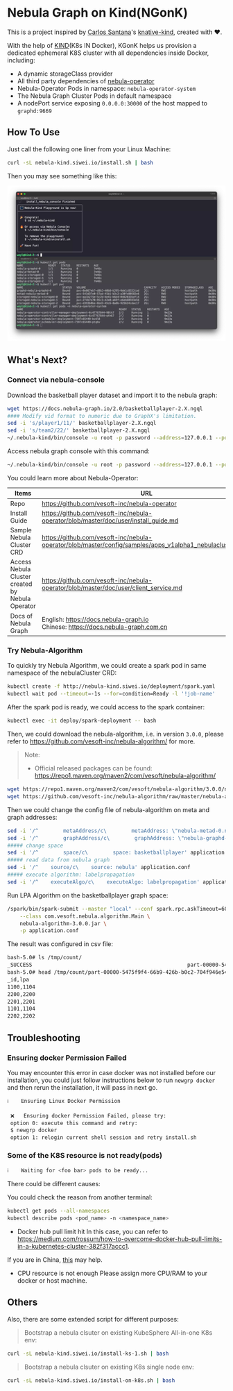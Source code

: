# Nebula Graph on Kind(NGonK)

This is a project inspired by [Carlos Santana](https://twitter.com/csantanapr)'s  [knative-kind](https://github.com/csantanapr/knative-kind), created with ❤️.

With the help of [KIND](https://kind.sigs.k8s.io/)(K8s IN Docker), KGonK helps us provision a dedicated ephemeral K8S cluster with all dependencies inside Docker, including:

- A dynamic storageClass provider
- All third party dependencies of [nebula-operator](https://github.com/vesoft-inc/nebula-operator)
- Nebula-Operator Pods in namespace: `nebula-operator-system`
- The Nebula Graph Cluster Pods in default namespace
- A nodePort service exposing `0.0.0.0:30000` of the host mapped to `graphd:9669`

## How To Use

Just call the following one liner from your Linux Machine:

```bash
curl -sL nebula-kind.siwei.io/install.sh | bash
```

Then you may see something like this:

![install_success](./images/install_success.webp)


## What's Next?

### Connect via nebula-console

Download the basketball player dataset and import it to the nebula graph:
```bash
wget https://docs.nebula-graph.io/2.0/basketballplayer-2.X.ngql
#### Modify vid format to numeric due to GraphX's limitation.
sed -i 's/player1/11/' basketballplayer-2.X.ngql
sed -i 's/team2/22/' basketballplayer-2.X.ngql
~/.nebula-kind/bin/console -u root -p password --address=127.0.0.1 --port=30000 -f basketballplayer-2.X.ngql
```

Access nebula graph console with this command:
```bash
~/.nebula-kind/bin/console -u root -p password --address=127.0.0.1 --port=30000
```

You could learn more about Nebula-Operator:

| Items                                            | URL                                                          |
| ------------------------------------------------ | ------------------------------------------------------------ |
| Repo                                             | https://github.com/vesoft-inc/nebula-operator                |
| Install Guide                                    | https://github.com/vesoft-inc/nebula-operator/blob/master/doc/user/install_guide.md |
| Sample Nebula Cluster CRD                        | https://github.com/vesoft-inc/nebula-operator/blob/master/config/samples/apps_v1alpha1_nebulacluster.yaml |
| Access Nebula Cluster created by Nebula Operator | https://github.com/vesoft-inc/nebula-operator/blob/master/doc/user/client_service.md |
| Docs of Nebula Graph                             | English: https://docs.nebula-graph.io<br />Chinese: https://docs.nebula-graph.com.cn |

### Try Nebula-Algorithm

To quickly try Nebula Algorithm, we could create a spark pod in same namespace of the nebulaCluster CRD:

```bash
kubectl create -f http://nebula-kind.siwei.io/deployment/spark.yaml
kubectl wait pod --timeout=-1s --for=condition=Ready -l '!job-name'
```

After the spark pod is ready, we could access to the spark container:
```bash
kubectl exec -it deploy/spark-deployment -- bash
```

Then, we could download the nebula-algorithm, i.e. in version `3.0.0`, please refer to https://github.com/vesoft-inc/nebula-algorithm/ for more.

> Note:
> - Official released packages can be found: https://repo1.maven.org/maven2/com/vesoft/nebula-algorithm/

```bash
wget https://repo1.maven.org/maven2/com/vesoft/nebula-algorithm/3.0.0/nebula-algorithm-3.0.0.jar
wget https://github.com/vesoft-inc/nebula-algorithm/raw/master/nebula-algorithm/src/main/resources/application.conf
```

Then we could change the config file of nebula-algorithm on meta and graph addresses:
```bash
sed -i '/^        metaAddress/c\        metaAddress: \"nebula-metad-0.nebula-metad-headless.default.svc.cluster.local:9559\"' application.conf
sed -i '/^        graphAddress/c\        graphAddress: \"nebula-graphd-0.nebula-graphd-svc.default.svc.cluster.local:9669\"' application.conf
##### change space
sed -i '/^        space/c\        space: basketballplayer' application.conf
##### read data from nebula graph
sed -i '/^    source/c\    source: nebula' application.conf
##### execute algorithm: labelpropagation
sed -i '/^    executeAlgo/c\    executeAlgo: labelpropagation' application.conf
```

Run LPA Algorithm on the basketballplayer graph space:
```bash
/spark/bin/spark-submit --master "local" --conf spark.rpc.askTimeout=6000s \
    --class com.vesoft.nebula.algorithm.Main \
    nebula-algorithm-3.0.0.jar \
    -p application.conf
```

The result was configured in csv file:
```bash
bash-5.0# ls /tmp/count/
_SUCCESS                                                  part-00000-5475f9f4-66b9-426b-b0c2-704f946e54d3-c000.csv
bash-5.0# head /tmp/count/part-00000-5475f9f4-66b9-426b-b0c2-704f946e54d3-c000.csv
_id,lpa
1100,1104
2200,2200
2201,2201
1101,1104
2202,2202
```


## Troubleshooting

### Ensuring docker Permission Failed
You may encounter this error in case docker was not installed before our installation, you could just follow instructions below to run `newgrp docker` and then rerun the installation, it will pass in next go.
```bash
ℹ️    Ensuring Linux Docker Permission

 ❌   Ensuring docker Permission Failed, please try:
 option 0: execute this command and retry:
 $ newgrp docker
 option 1: relogin current shell session and retry install.sh
```

### Some of the K8S resource is not ready(pods)

```bash
ℹ️    Waiting for <foo bar> pods to be ready...
```

There could be different causes:

You could check the reason from another terminal:

```bash
kubectl get pods --all-namespaces
kubectl describe pods <pod_name> -n <namespace_name>
```

- Docker hub pull limit hit
In this case, you can refer to https://medium.com/rossum/how-to-overcome-docker-hub-pull-limits-in-a-kubernetes-cluster-382f317accc1.

If you are in China, [this](https://gist.github.com/y0ngb1n/7e8f16af3242c7815e7ca2f0833d3ea6) may help.

- CPU resource is not enough
Please assign more CPU/RAM to your docker or host machine.


## Others

Also, there are some extended script for different purposes:

> Bootstrap a nebula clsuter on existing KubeSphere All-in-one K8s env:

```bash
curl -sL nebula-kind.siwei.io/install-ks-1.sh | bash
```
> Bootstrap a nebula clsuter on existing K8s single node env:

```bash
curl -sL nebula-kind.siwei.io/install-on-k8s.sh | bash
```
